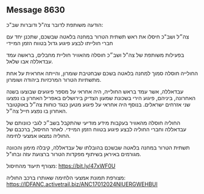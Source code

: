 ## Message 8630

הודעה משותפת לדובר צה"ל ודוברות שב"כ:

צה״ל ושב"כ חיסלו את ראש תשתית הטרור במחנה בלאטה שבשכם, שתכנן יחד עם חברי חולייתו לבצע פיגוע גדול בטווח הזמן המיידי

בפעילות משותפת של צה"ל ושב״כ חוסלה מהאוויר חוליית מחבלים, בראשה עמד עבדאללה אבו שלאל. 

החולייה חוסלה סמוך למחנה בלאטה בשכם שבחטיבת שומרון, והייתה אחראית על אחת מתשתיות הטרור המרכזיות ביהודה ושומרון.

עבדאללה, אשר עמד בראש החולייה, היה אחראי על מספר פיגועים שבוצעו בשנה האחרונה, ביניהם, פיגוע הירי בשכונת שמעון הצדיק בירושלים באפריל האחרון בו נפצעו שני אזרחים ישראלים. בנוסף היה אחראי על פיגוע מטען כנגד כוחות צה״ל באוקטובר האחרון בו נפצע חייל צה״ל.

החוליה חוסלה מהאוויר בעקבות מידע מודיעי שהתקבל בשב״כ לגבי כוונותם של עבדאללה וחברי החוליה לבצע פיגוע בטווח הזמן המיידי. לאחר החיסול, ברכבם של החוליה נמצאו אמצעי לחימה.

תשתית הטרור במחנה בלאטה שבשכם בהובלתו של עבדאללה, קיבלה מימון והכוונה מגורמים באיראן בשיתוף מפקדות הטרור ברצועת עזה ובחו"ל.

מצורף תיעוד מהחיסול:   https://bit.ly/47xWF0U

מצורפת תמונת אמצעי הלחימה שאותרו ברכב החוליה: https://IDFANC.activetrail.biz/ANC17012024NIUERGWEHBUI


